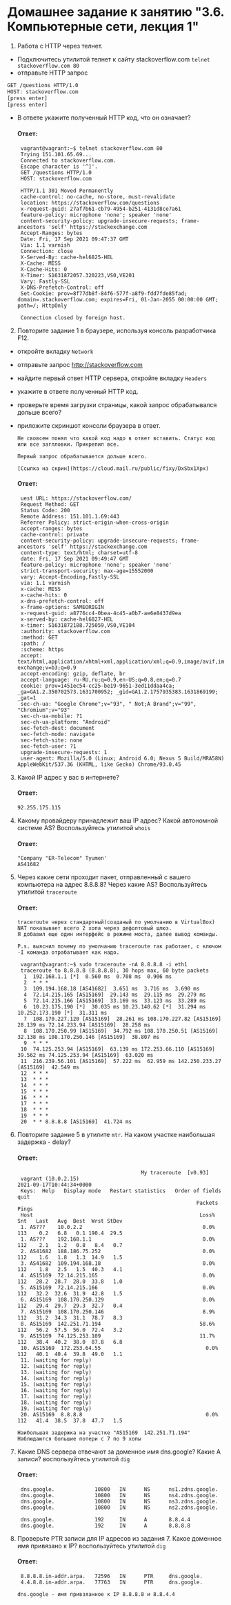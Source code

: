 # Домашнее задание к занятию "3.6. Компьютерные сети, лекция 1"

1. Работа c HTTP через телнет.
- Подключитесь утилитой телнет к сайту stackoverflow.com
`telnet stackoverflow.com 80`
- отправьте HTTP запрос
```bash
GET /questions HTTP/1.0
HOST: stackoverflow.com
[press enter]
[press enter]
```
- В ответе укажите полученный HTTP код, что он означает?
  
   #### Ответ:
   ```
    vagrant@vagrant:~$ telnet stackoverflow.com 80
    Trying 151.101.65.69...
    Connected to stackoverflow.com.
    Escape character is '^]'.
    GET /questions HTTP/1.0
    HOST: stackoverflow.com
    
    HTTP/1.1 301 Moved Permanently
    cache-control: no-cache, no-store, must-revalidate
    location: https://stackoverflow.com/questions
    x-request-guid: 27af7b61-cb79-4954-b251-4131d8ce7a61
    feature-policy: microphone 'none'; speaker 'none'
    content-security-policy: upgrade-insecure-requests; frame-ancestors 'self' https://stackexchange.com
    Accept-Ranges: bytes
    Date: Fri, 17 Sep 2021 09:47:37 GMT
    Via: 1.1 varnish
    Connection: close
    X-Served-By: cache-hel6825-HEL
    X-Cache: MISS
    X-Cache-Hits: 0
    X-Timer: S1631872057.320223,VS0,VE201
    Vary: Fastly-SSL
    X-DNS-Prefetch-Control: off
    Set-Cookie: prov=8f77db8f-84f6-577f-a8f9-fdd7fde85fad; domain=.stackoverflow.com; expires=Fri, 01-Jan-2055 00:00:00 GMT; path=/; HttpOnly
    
    Connection closed by foreign host.
   ```
   
2. Повторите задание 1 в браузере, используя консоль разработчика F12.
- откройте вкладку `Network`
- отправьте запрос http://stackoverflow.com
- найдите первый ответ HTTP сервера, откройте вкладку `Headers`
- укажите в ответе полученный HTTP код.
- проверьте время загрузки страницы, какой запрос обрабатывался дольше всего?
- приложите скриншот консоли браузера в ответ.
  
    ```
   Не свовсем понял что какой код надо в ответ вставить. Статус код или все заглловки. Прикрепил все.
  
   Первый запрос обрабатывается дольше всего.
  
   [Ссылка на скрин](https://cloud.mail.ru/public/fixy/DxSbx1Xpx)
   ```
   #### Ответ:
   ```
    uest URL: https://stackoverflow.com/
    Request Method: GET
    Status Code: 200 
    Remote Address: 151.101.1.69:443
    Referrer Policy: strict-origin-when-cross-origin
    accept-ranges: bytes
    cache-control: private
    content-security-policy: upgrade-insecure-requests; frame-ancestors 'self' https://stackexchange.com
    content-type: text/html; charset=utf-8
    date: Fri, 17 Sep 2021 09:49:47 GMT
    feature-policy: microphone 'none'; speaker 'none'
    strict-transport-security: max-age=15552000
    vary: Accept-Encoding,Fastly-SSL
    via: 1.1 varnish
    x-cache: MISS
    x-cache-hits: 0
    x-dns-prefetch-control: off
    x-frame-options: SAMEORIGIN
    x-request-guid: a8776cc4-0bea-4c45-a0b7-ae6e8437d9ea
    x-served-by: cache-hel6827-HEL
    x-timer: S1631872188.725059,VS0,VE104
    :authority: stackoverflow.com
    :method: GET
    :path: /
    :scheme: https
    accept: text/html,application/xhtml+xml,application/xml;q=0.9,image/avif,image/webp,image/apng,*/*;q=0.8,application/signed-exchange;v=b3;q=0.9
    accept-encoding: gzip, deflate, br
    accept-language: ru-RU,ru;q=0.9,en-US;q=0.8,en;q=0.7
    cookie: prov=1451ec54-cc25-be19-9651-3ed11ddaa4ca; _ga=GA1.2.350702573.1631700952; _gid=GA1.2.1757935383.1631869199; _gat=1
    sec-ch-ua: "Google Chrome";v="93", " Not;A Brand";v="99", "Chromium";v="93"
    sec-ch-ua-mobile: ?1
    sec-ch-ua-platform: "Android"
    sec-fetch-dest: document
    sec-fetch-mode: navigate
    sec-fetch-site: none
    sec-fetch-user: ?1
    upgrade-insecure-requests: 1
    user-agent: Mozilla/5.0 (Linux; Android 6.0; Nexus 5 Build/MRA58N) AppleWebKit/537.36 (KHTML, like Gecko) Chrome/93.0.45
   ```
   
3. Какой IP адрес у вас в интернете?
  
   #### Ответ:
   ```
   92.255.175.115
   ```
   
4. Какому провайдеру принадлежит ваш IP адрес? Какой автономной системе AS? Воспользуйтесь утилитой `whois`
  
   #### Ответ:
   ```
   "Company "ER-Telecom" Tyumen'
   AS41682
   ```
   
5. Через какие сети проходит пакет, отправленный с вашего компьютера на адрес 8.8.8.8? Через какие AS? Воспользуйтесь утилитой `traceroute`
  
   #### Ответ:
   ```
   traceroute через стандартный(созданый по умолчанию в VirtualBox) NAT показывает всего 2 хопа через дефолтовый шлюз.
   Я добавил еще один интерфейс в режиме моста, далее вывод команды.
   
   P.s. выяснил почему по умолчанию traceroute так работает, с ключом -I команда отрабатывает как надо.
   
    vagrant@vagrant:~$ sudo traceroute -nA 8.8.8.8 -i eth1
    traceroute to 8.8.8.8 (8.8.8.8), 30 hops max, 60 byte packets
     1  192.168.1.1 [*]  0.560 ms  0.708 ms  0.906 ms
     2  * * *
     3  109.194.168.18 [AS41682]  3.651 ms  3.716 ms  3.690 ms
     4  72.14.215.165 [AS15169]  29.143 ms  29.115 ms  29.279 ms
     5  72.14.215.166 [AS15169]  33.169 ms  33.123 ms  33.289 ms
     6  10.23.175.190 [*]  30.035 ms 10.23.140.62 [*]  31.294 ms 10.252.173.190 [*]  31.311 ms
     7  108.170.227.120 [AS15169]  28.261 ms 108.170.227.82 [AS15169]  28.139 ms 72.14.233.94 [AS15169]  28.258 ms
     8  108.170.250.99 [AS15169]  34.792 ms 108.170.250.51 [AS15169]  32.138 ms 108.170.250.146 [AS15169]  38.807 ms
     9  * * *
    10  74.125.253.94 [AS15169]  63.139 ms 172.253.66.110 [AS15169]  39.562 ms 74.125.253.94 [AS15169]  63.020 ms
    11  216.239.56.101 [AS15169]  57.222 ms  62.959 ms 142.250.233.27 [AS15169]  42.549 ms
    12  * * *
    13  * * *
    14  * * *
    15  * * *
    16  * * *
    17  * * *
    18  * * *
    19  * * *
    20  * * 8.8.8.8 [AS15169]  41.724 ms
   ```
   
6. Повторите задание 5 в утилите `mtr`. На каком участке наибольшая задержка - delay?
  
   #### Ответ:
   ```
                                           My traceroute  [v0.93]
    vagrant (10.0.2.15)                                                          2021-09-17T10:44:34+0000
    Keys:  Help   Display mode   Restart statistics   Order of fields   quit
                                                             Packets               Pings
    Host                                                      Loss%   Snt   Last   Avg  Best  Wrst StDev
    1. AS???    10.0.2.2                                       0.0%   113    0.2   6.8   0.1 190.4  29.5
    1. AS???    192.168.1.1                                    0.0%   112    2.1   1.2   0.8   8.4   0.7
    2. AS41682  188.186.75.252                                 0.0%   112    1.6   1.8   1.3  14.9   1.5
    3. AS41682  109.194.168.18                                 0.0%   112    1.8   2.5   1.5  40.3   4.1
    4. AS15169  72.14.215.165                                  0.0%   112   28.2  28.7  28.0  33.8   1.0
    5. AS15169  72.14.215.166                                  0.0%   112   32.2  32.6  31.9  42.8   1.5
    6. AS15169  108.170.250.129                                0.0%   112   29.4  29.7  29.3  32.7   0.4
    7. AS15169  108.170.250.146                                8.9%   112   31.2  34.3  31.1  78.7   8.3
    8. AS15169  142.251.71.194                                58.6%   112   56.2  57.5  56.0  72.4   3.2
    9. AS15169  74.125.253.109                                11.7%   112   38.4  40.2  38.0  87.8   6.8
    10. AS15169  172.253.64.55                                  0.0%   112   40.1  40.4  39.8  49.0   1.1
    11. (waiting for reply)
    12. (waiting for reply)
    13. (waiting for reply)
    14. (waiting for reply)
    15. (waiting for reply)
    16. (waiting for reply)
    17. (waiting for reply)
    18. (waiting for reply)
    19. (waiting for reply)
    20. AS15169  8.8.8.8                                        0.0%   112   41.4  38.5  37.8  47.7   1.5
   
   Наибольшая задержка на участке "AS15169  142.251.71.194"
   Наблюдаются большие потери с 7 по 9 хопы
   ```
   
7. Какие DNS сервера отвечают за доменное имя dns.google? Какие A записи? воспользуйтесь утилитой `dig`
  
   #### Ответ:
   ```
    dns.google.             10800   IN      NS      ns1.zdns.google.
    dns.google.             10800   IN      NS      ns4.zdns.google.
    dns.google.             10800   IN      NS      ns3.zdns.google.
    dns.google.             10800   IN      NS      ns2.zdns.google.
    
    dns.google.             192     IN      A       8.8.4.4
    dns.google.             192     IN      A       8.8.8.8
   ```
   
8. Проверьте PTR записи для IP адресов из задания 7. Какое доменное имя привязано к IP? воспользуйтесь утилитой `dig`
  
   #### Ответ:
   ```
    8.8.8.8.in-addr.arpa.   72596   IN      PTR     dns.google.
    4.4.8.8.in-addr.arpa.   77763   IN      PTR     dns.google.
   
   dns.google - имя привзяанное к IP 8.8.8.8 и 8.8.4.4
   ```